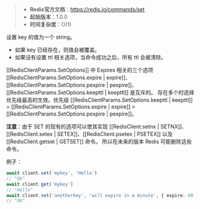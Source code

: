 > - **Redis官方文档**：https://redis.io/commands/set
> - **起始版本**：1.0.0
> - **时间复杂度**：O(1)

设置 key 的值为一个 string。

- 如果 key 已经存在，则值会被覆盖。
- 如果没有设置 ttl 相关选项，当命令成功之后，所有 ttl 会被清除。

[[RedisClientParams.SetOptions]] 中 Expires 相关的三个选项 [[RedisClientParams.SetOptions.expire | expire]]、[[RedisClientParams.SetOptions.pexpire | pexpire]]、[[RedisClientParams.SetOptions.keepttl | keepttl]] 是互斥的。
存在多个时选择优先级最高的生效。优先级 [[RedisClientParams.SetOptions.keepttl | keepttl]] > [[RedisClientParams.SetOptions.expire | expire]] > [[RedisClientParams.SetOptions.pexpire | pexpire]]。

**注意**：由于 SET 的现有的选项可以使其实现 [[RedisClient.setnx | SETNX]]、[[RedisClient.setex | SETEX]]、[[RedisClient.psetex | PSETEX]] 以及 [[RedisClient.getset | GETSET]] 命令。
所以在未来的版本 Redis 可能删除这些命令。

例子：

```typescript
await client.set('mykey', 'Hello')
// "OK"
await client.get('mykey')
// "Hello"
await client.set('anotherkey', 'will expire in a minute', { expire: 60 })
// "OK"
```
